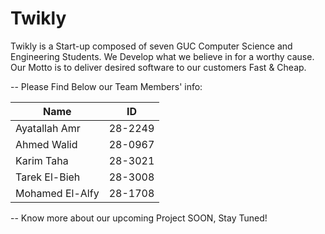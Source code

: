 Twikly
======

Twikly is a Start-up composed of seven GUC Computer Science and Engineering Students. We Develop what we believe in for a worthy cause. Our Motto is to deliver desired software to our customers Fast & Cheap.

 -- Please Find Below our Team Members' info:
 
Name  | ID
------------- | -------------
Ayatallah Amr   | 28-2249
Ahmed Walid     | 28-0967  
Karim Taha      | 28-3021
Tarek El-Bieh   | 28-3008
Mohamed El-Alfy | 28-1708

-- Know more about our upcoming Project SOON, Stay Tuned!
